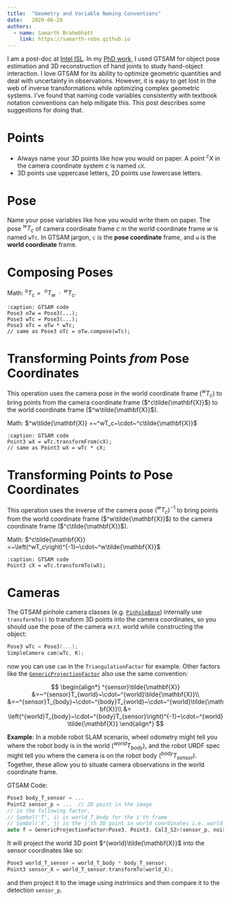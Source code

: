 ```yaml
---
title:  "Geometry and Variable Naming Conventions"
date:   2020-06-28
authors:
  - name: Samarth Brahmbhatt
    link: https://samarth-robo.github.io
---
```


I am a post-doc at [Intel ISL](https://vladlen.info). In my
[PhD work](https://contactpose.cc.gatech.edu), I used GTSAM for object pose
estimation and 3D reconstruction of hand joints to study hand-object interaction.
I love GTSAM for its ability to optimize geometric quantities and deal with
uncertainty in observations. However, it is easy to get lost in the web of
inverse transformations while optimizing complex geometric systems. I've found 
that naming code variables consistently with textbook notation conventions can
help mitigate this. This post describes some suggestions for doing that.

# Points
- Always name your 3D points like how you would on paper. A point $^{c}X$ in the
camera coordinate system $c$ is named `cX`.
- 3D points use uppercase letters, 2D points use lowercase letters.

# Pose
Name your pose variables like how you would write them on paper.
The pose $^wT_c$ of camera coordinate frame $c$ in the world coordinate frame
$w$ is named `wTc`. In GTSAM jargon, `c` is the **pose coordinate** frame,
and `w` is the **world coordinate** frame.

# Composing Poses
Math: $^oT_c =~^oT_w~\cdot~^wT_c$.

```{code}cpp
:caption: GTSAM code
Pose3 oTw = Pose3(...);
Pose3 wTc = Pose3(...);
Pose3 oTc = oTw * wTc;
// same as Pose3 oTc = oTw.compose(wTc);
```

# Transforming Points *from* Pose Coordinates
This operation uses the camera pose in the world coordinate frame
($^wT_c$) to bring points from the camera coordinate frame ($^c\tilde{\mathbf{X}}$) to
the world coordinate frame ($^w\tilde{\mathbf{X}}$).

Math: $^w\tilde{\mathbf{X}} =~^wT_c~\cdot~^c\tilde{\mathbf{X}}$

```{code}cpp
:caption: GTSAM code
Point3 wX = wTc.transformFrom(cX);
// same as Point3 wX = wTc * cX;
```

# Transforming Points *to* Pose Coordinates
This operation uses the inverse of the camera pose $\left(^wT_c\right)^{-1}$
to bring points from the world coordinate frame ($^w\tilde{\mathbf{X}}$) to
the camera coordinate frame ($^c\tilde{\mathbf{X}}$).

Math: $^c\tilde{\mathbf{X}} =~\left(^wT_c\right)^{-1}~\cdot~^w\tilde{\mathbf{X}}$

```{code}cpp
:caption: GTSAM code
Point3 cX = wTc.transformTo(wX);
```

# Cameras
The GTSAM pinhole camera classes
(e.g. [`PinholeBase`](https://github.com/borglab/gtsam/blob/develop/gtsam/geometry/CalibratedCamera.cpp))
internally use `transformTo()` to transform 3D points into the camera
coordinates, so you should use the pose of the camera w.r.t. world while
constructing the object:

```cpp
Pose3 wTc = Pose3(...);
SimpleCamera cam(wTc, K);
```
now you can use `cam` in the `TriangulationFactor` for example. Other factors
like the
[`GenericProjectionFactor`](https://github.com/borglab/gtsam/blob/develop/gtsam/slam/ProjectionFactor.h)
also use the same convention:

$$
\begin{align*}
^{sensor}\tilde{\mathbf{X}}
&=~^{sensor}T_{world}~\cdot~^{world}\tilde{\mathbf{X}}\\
&=~^{sensor}T_{body}~\cdot~^{body}T_{world}~\cdot~^{world}\tilde{\mathbf{X}}\\
&= \left(^{world}T_{body}~\cdot~^{body}T_{sensor}\right)^{-1}~\cdot~^{world}\tilde{\mathbf{X}}
\end{align*}
$$

**Example**: In a mobile robot SLAM scenario, wheel odometry might tell you where
the robot body is in the world ($^{world}T_{body}$), and the robot URDF spec
might tell you where the camera is on the robot body ($^{body}T_{sensor}$).
Together, these allow you to situate camera observations in the world coordinate
frame.

GTSAM Code:
```cpp
Pose3 body_T_sensor = ...
Point2 sensor_p = ...  // 2D point in the image
// in the following factor,
// Symbol('T', i) is world_T_body for the i'th frame
// Symbol('X', j) is the j'th 3D point in world coordinates i.e. world_Xj
auto f = GenericProjectionFactor<Pose3, Point3, Cal3_S2>(sensor_p, noise, Symbol('T', i), Symbol('X', j), K, body_T_sensor);
```
It will project the world 3D point $^{world}\tilde{\mathbf{X}}$ into the sensor coordinates like so:
```cpp
Pose3 world_T_sensor = world_T_body * body_T_sensor;
Point3 sensor_X = world_T_sensor.transformTo(world_X);
```
and then project it to the image using instrinsics and then compare it to the detection `sensor_p`.